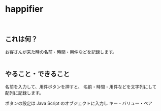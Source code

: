 # happifier
<br>

## これは何？

お客さんが来た時の名前・時間・用件などを記録します。
<br>
<br>



## やること・できること

名前を入力して、用件ボタンを押すと、
名前・時間・用件などを文字列にして配列に記録します。

ボタンの設定は Java Script のオブジェクトに入力し
キー・バリュー・ペア

